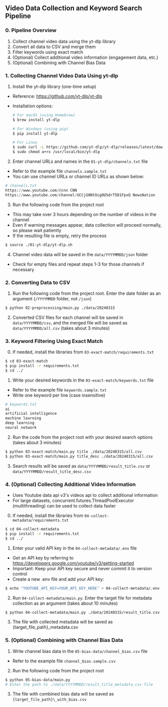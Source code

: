 ## Video Data Collection and Keyword Search Pipeline

### 0. Pipeline Overview

1. Collect channel video data using the yt-dlp library
2. Convert all data to CSV and merge them
3. Filter keywords using exact match
4. (Optional) Collect additional video information (engagement data, etc.)
5. (Optional) Combining with Channel Bias Data

### 1. Collecting Channel Video Data Using yt-dlp

1. Install the yt-dlp library (one-time setup)

- Reference: https://github.com/yt-dlp/yt-dlp
- Installation options:

  ```bash
  # For macOS (using Homebrew)
  $ brew install yt-dlp

  # For Windows (using pip)
  $ pip install yt-dlp

  # For Linux
  $ sudo curl -L https://github.com/yt-dlp/yt-dlp/releases/latest/download/yt-dlp -o /usr/local/bin/yt-dlp
  $ sudo chmod a+rx /usr/local/bin/yt-dlp
  ```

2. Enter channel URLs and names in the `01-yt-dlp/channels.txt` file

- Refer to the example file `channels.sample.txt`
- You can use channel URLs or channel ID URLs as shown below:

```python
# channels.txt
https://www.youtube.com/@cnn CNN
https://www.youtube.com/channel/UCCjG8NtOig0USdrT5D1FpxQ NewsNation
```

3. Run the following code from the project root

- This may take over 3 hours depending on the number of videos in the channel
- Even if warning messages appear, data collection will proceed normally, so please wait patiently
- If the resulting file is empty, retry the process

```bash
$ source ./01-yt-dlp/yt-dlp.sh
```

4. Channel video data will be saved in the `data/YYYYMMDD/json` folder

- Check for empty files and repeat steps 1-3 for those channels if necessary

### 2. Converting Data to CSV

1. Run the following code from the project root. Enter the date folder as an argument (`/YYYYMMDD` folder, not `/json`)

```bash
$ python 02-preprocessing/main.py ./data/20240315
```

2. Converted CSV files for each channel will be saved in `data/YYYYMMDD/csv`, and the merged file will be saved as `data/YYYYMMDD/all.csv` (takes about 3 minutes)

### 3. Keyword Filtering Using Exact Match

0. If needed, install the libraries from `03-exact-match/requirements.txt`

```bash
$ cd 03-exact-match
$ pip install -r requirements.txt
$ cd ../
```

1. Write your desired keywords in the `03-exact-match/keywords.txt` file

- Refer to the example file `keywords.sample.txt`
- Write one keyword per line (case insensitive)

```python
# keywords.txt
ai
artificial intelligence
machine learning
deep learning
neural network
```

2. Run the code from the project root with your desired search options (takes about 3 minutes)

```bash
$ python 03-exact-match/main.py title ./data/20240315/all.csv
$ python 03-exact-match/main.py title_desc ./data/20240315/all.csv
```

3. Search results will be saved as `data/YYYYMMDD/result_title.csv` or `data/YYYYMMDD/result_title_desc.csv`

### 4. (Optional) Collecting Additional Video Information

- Uses Youtube data api v3's videos api to collect additional information
- For large datasets, concurrent.futures.ThreadPoolExecutor (multithreading) can be used to collect data faster

0. If needed, install the libraries from `04-collect-metadata/requirements.txt`

```bash
$ cd 04-collect-metadata
$ pip install -r requirements.txt
$ cd ../
```

1. Enter your valid API key in the `04-collect-metadata/.env` file

- Get an API key by referring to https://developers.google.com/youtube/v3/getting-started
- Important: Keep your API key secure and never commit it to version control
- Create a new .env file and add your API key:

```bash
$ echo "YOUTUBE_API_KEY=YOUR_API_KEY_HERE" > 04-collect-metadata/.env
```

2. Run `04-collect-metadata/main.py`. Enter the target file for metadata collection as an argument (takes about 10 minutes)

```bash
$ python 04-collect-metadata/main.py ./data/20240315/result_title.csv
```

3. The file with collected metadata will be saved as {target_file_path}\_metadata.csv

### 5. (Optional) Combining with Channel Bias Data

1. Write channel bias data in the `05-bias-data/channel_bias.csv` file

- Refer to the example file `channel_bias.sample.csv`

2. Run the following code from the project root

```bash
$ python 05-bias-data/main.py
# Enter the path to ./data/YYYYMMDD/result_title_metadata.csv file
```

3. The file with combined bias data will be saved as `{target_file_path}\_with_bias.csv`
